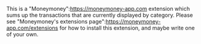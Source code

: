 This is a "Moneymoney":https://moneymoney-app.com extension which sums up the transactions that are currently displayed by category. Please see "Moneymoney's extensions page":https://moneymoney-app.com/extensions for how to install this extension, and maybe write one of your own.